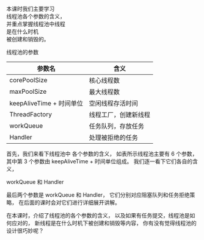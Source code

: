 ###
本课时我们主要学习  
线程池各个参数的含义，  
并重点掌握线程池中线程  
是在什么时机  
被创建和销毁的。  

线程池的参数

| 参数名 | 含义 |
| --- | --- |
| corePoolSize | 核心线程数|
| maxPoolSize | 最大线程数|
| keepAliveTime + 时间单位 | 空闲线程存活时间|
| ThreadFactory | 线程工厂，创建新线程|
| workQueue | 任务队列，存放任务|
| Handler | 处理被拒绝的任务|


首先，我们来看下线程池中
各个参数的含义，
如表所示线程池主要有 6 个参数，
其中第 3 个参数由
keepAliveTime + 时间单位组成。
我们逐一看下它们各自的含义，


workQueue 和 Handler  

最后两个参数是 workQueue 和 Handler，
它们分别对应阻塞队列和任务拒绝策略，
在后面的课时会对它们进行详细展开讲解。

在本课时，介绍了线程池的各个参数的含义，
以及如果有任务提交，线程池是如何应对的，
新线程是在什么时机下被创建和销毁等内容，
你有没有觉得线程池的设计很巧妙呢？